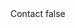 <?xml version="1.0" encoding="UTF-8"?>
<CustomMetadata xmlns="http://soap.sforce.com/2006/04/metadata">
    <label>Contact</label>
    <protected>false</protected>
</CustomMetadata>
